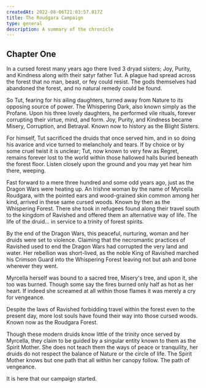 ```yaml
---
createdAt: 2022-08-06T21:03:57.817Z
title: The Roudgara Campaign
type: general
description: A summary of the chronicle
---
```

## Chapter One

In a cursed forest many years ago there lived 3 dryad sisters; Joy, Purity, and Kindness along with their satyr father Tut. A plague had spread across the forest that no man, beast, or fey could resist. The gods themselves had abandoned the forest, and no natural remedy could be found.

So Tut, fearing for his ailing daughters, turned away from Nature to its opposing source of power. The Whispering Dark, also known simply as the Profane. Upon his three lovely daughters, he performed vile rituals, forever corrupting their virtue, mind, and form. Joy, Purity, and Kindness became Misery, Corruption, and Betrayal. Known now to history as the Blight Sisters.

For himself, Tut sacrificed the druids that once served him, and in so doing his avarice and vice turned to melancholy and tears. If by choice or by some cruel twist it is unclear; Tut, now known to very few as Regret, remains forever lost to the world within those hallowed halls buried beneath the forest floor. Listen closely upon the ground and you may yet hear him there, weeping.

Fast forward to a mere three hundred and some odd years ago, just as the Dragon Wars were heating up. An Irishne woman by the name of Myrcella Roudgara, with the pointed ears and wood-grained skin common among her kind, arrived in these same cursed woods. Known by then as the Whispering Forest. There she took in refugees found along their travel south to the kingdom of Ravished and offered them an alternative way of life. The life of the druid… in service to a trinity of forest spirits.

By the end of the Dragon Wars, this peaceful, nurturing, woman and her druids were set to violence. Claiming that the necromantic practices of Ravished used to end the Dragon Wars had corrupted the very land and water. Her rebellion was short-lived, as the noble King of Ravished marched his Crimson Guard into the Whispering Forest leaving not but ash and bone wherever they went.

Myrcella herself was bound to a sacred tree, Misery's tree, and upon it, she too was burned. Though some say the fires burned only half as hot as her heart. If indeed she screamed at all within those flames it was merely a cry for vengeance.

Despite the laws of Ravished forbidding travel within the forest even to the present day, more lost souls have found their way into those cursed woods. Known now as the Roudgara Forest.

Though these modern druids know little of the trinity once served by Myrcella, they claim to be guided by a singular entity known to them as the Spirit Mother. She does not teach them the ways of peace or tranquility, her druids do not respect the balance of Nature or the circle of life. The Spirit Mother knows but one path that all within her canopy follow. The path of vengeance.

It is here that our campaign started.